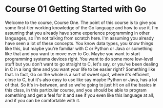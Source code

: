 # Course 01 Getting Started with Go

Welcome to the course, Course One. The point of this course is to give you some first-tier working knowledge of the Go language and how to use it. I'm assuming that you already have some experience programming in other languages, so I'm not talking from scratch here. I'm assuming you already have seen a lot of these concepts. You know data types, you know things like this, but maybe you're familiar with C or Python or Java or something like that and you want to move over to Go. Maybe you want to start programming systems devices right. You want to do some more low-level stuff but you don't want to go straight to C, let's say, or you've been dealing in C in a long time and you want your life to be easier right? Something like that. In fact, Go on the whole is a sort of sweet spot, where it's efficient, close to C, but it's also easy to use like say maybe Python or Java, has a lot of that. So it's in-between, and so we're going to just hit on all the basics in this class, in this particular course, and you should be able to program something and get a feel for it and see if you even like this language at all, and if you can be comfortable with it.
